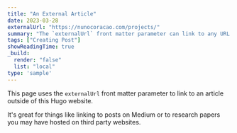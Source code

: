 ```yaml
---
title: "An External Article"
date: 2023-03-28
externalUrl: "https://nunocoracao.com/projects/"
summary: "The `externalUrl` front matter parameter can link to any URL."
tags: ["Creating Post"]
showReadingTime: true
_build:
  render: "false"
  list: "local"
type: 'sample'
---
```


This page uses the `externalUrl` front matter parameter to link to an article outside of this Hugo website.

It's great for things like linking to posts on Medium or to research papers you may have hosted on third party websites.
